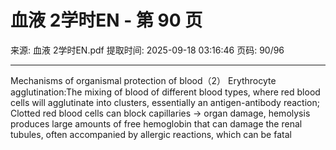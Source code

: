 # 血液 2学时EN - 第 90 页

来源: 血液 2学时EN.pdf
提取时间: 2025-09-18 03:16:46
页码: 90/96

---

Mechanisms of organismal protection of blood（2） Erythrocyte agglutination:The mixing of blood of different blood types, where red blood cells will agglutinate into clusters, essentially an antigen-antibody reaction;
Clotted red blood cells can block capillaries → organ damage, hemolysis produces large amounts of free hemoglobin that can damage the renal tubules, often accompanied by allergic reactions, which can be fatal